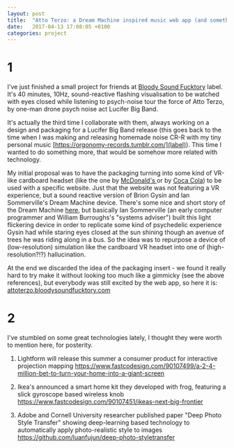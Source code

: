 ```yaml
---
layout: post
title:  "Atto Terzo: a Dream Machine inspired music web app (and something else)"
date:   2017-04-13 17:08:05 +0100
categories: project
---
```


# 1

I've just finished a small project for friends at [Bloody Sound Fucktory](https://www.bloodysoundfucktory.com/it) label. It's 40 minutes, 10Hz, sound-reactive flashing visualisation to be watched with eyes closed while listening to psych-noise tour the force of Atto Terzo, by one-man drone psych noise act Lucifer Big Band.

It's actually the third time I collaborate with them, always working on a design and packaging for a Lucifer Big Band release (this goes back to the time when I was making and releasing homemade noise CR-R with my tiny personal music [https://orgonomy-records.tumblr.com/](label)). This time I wanted to do something more, that would be somehow more related with technology.

My initial proposal was to have the packaging turning into some kind of VR-like cardboard headset (like the one by [McDonald's ](https://happygoggles.se/en/) or by [Coca Cola](https://www.coca-cola.co.uk/stories/virtual-reality-check-its-future-surrounds-us)) to be used with a specific website. Just that the website was not featuring a VR experience, but a sound reactive version of Brion Gysin and Ian Sommerville's Dream Machine device. There's some nice and short story of the Dream Machine [here](https://www.noah.org/science/dreamachine/), but basically Ian Sommerville (an early computer programmer and William Burroughs's "systems adviser") built this light flickering device in order to replicate some kind of psychedelic experience Gysin had while staring eyes closed at the sun shining though an avenue of trees he was riding along in a bus. So the idea was to repurpose a device of (low-resolution) simulation like the cardboard VR headset into one of (high-resolution?!?) hallucination.

At the end we discarded the idea of the packaging insert - we found it really hard to try make it without looking too much like a gimmicky (see the above references), but everybody was still excited by the web app, so here it is: [attoterzo.bloodysoundfucktory.com](https://attoterzo.bloodysoundfucktory.com/)



# 2

I've stumbled on some great technologies lately, I thought they were worth to mention here, for posterity.

1. Lightform will release this summer a consumer product for interactive projection mapping https://www.fastcodesign.com/90107499/a-2-4-million-bet-to-turn-your-home-into-a-giant-screen

2. Ikea's announced a smart home kit they developed with frog, featuring a slick gyroscope based wireless knob
https://www.fastcodesign.com/90107451/ikeas-next-big-frontier

3. Adobe and Cornell University researcher published paper "Deep Photo Style Transfer" showing deep-learning based technology to automatically apply photo-realistic style to images
https://github.com/luanfujun/deep-photo-styletransfer
